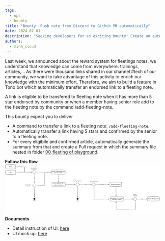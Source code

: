 ```yaml
---
tags:
  - ops
  - bounty
title: "Bounty: Push note from Discord to Github PR automatically"
date: 2024-07-01
description: "Seeking developers for an exciting bounty: Create an automation feature to automatically convert popular Discord links into fleeting notes. Implement a reward system, set up eligibility criteria, and develop an automated process for creating GitHub Pull Requests with article summaries. Enhance our tech community's knowledge sharing efficiency."
authors: 
  - minh_cloud
---
```


Last week, we announced about the reward system for fleetings notes, we understand that knowledge can come from everywhere: trainings, articles,... As there were thousand links shared in our channel #tech of our community, we want to take advantage of this activity to enrich our knowledge with the minimum effort. Therefore, we aim to build a feature in Tono bot which automatically transfer an endorsed link to a fleeting note. 

A link is eligible to be transfered to fleeting note when it has more than 5 star endorsed by community or when a member having senior role add to the fleeting note by the command /add-fleeting-note. 

This bounty expect you to deliver
- A command to transfer a link to a fleeting note: `/add-fleeting-note`.
- Automatically transfer a link having 5 stars and confirmed by the senior to a fleeting note.
- For every eligibile and confirmed article, automatically generate the summary from that and create a Pull request in which the summary file nested in folder [00_fleeting of playground](https://github.com/dwarvesf/brain/tree/master/00_fleeting). 

**Follow this flow**
![](assets/push-discord-to-github-bounty_untitled-9.webp)

**Documents**
- Detail instruction of UI: [here](https://www.notion.so/Push-from-Discord-to-Github-c405ccd051c141a79f424450e7278071)
- UI mock up: [here](https://share.discohook.app/go/739ex6n7) 
